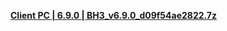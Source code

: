 **[ Client PC | 6.9.0 | BH3_v6.9.0_d09f54ae2822.7z ](https://bundle.bh3.com/ptpublic/rel/20230814114102_KD8RjBDLGc0wU5j9/PC/BH3_v6.9.0_d09f54ae2822.7z)**
